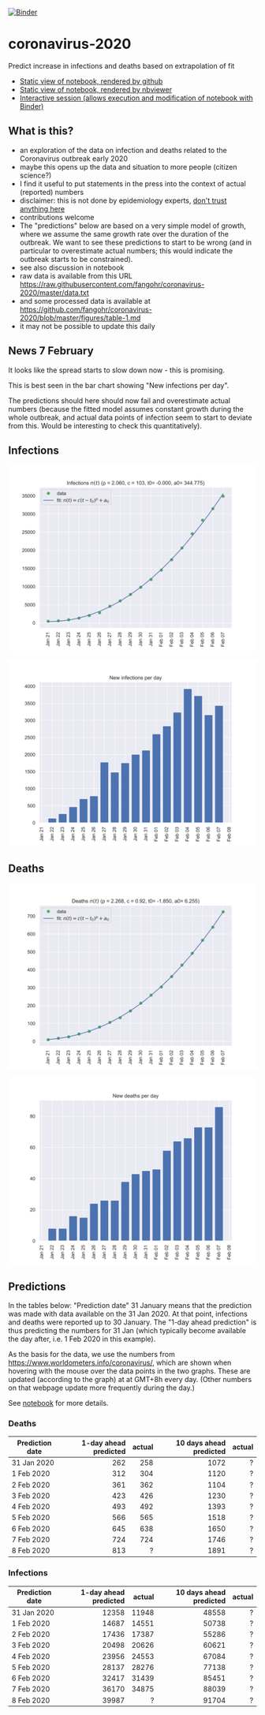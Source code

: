 [![Binder](https://mybinder.org/badge_logo.svg)](https://mybinder.org/v2/gh/fangohr/coronavirus-2020/master?filepath=model.ipynb)

# coronavirus-2020
Predict increase in infections and deaths based on extrapolation of fit

- [Static view of notebook, rendered by github](model.ipynb)
- [Static view of notebook, rendered by nbviewer](https://nbviewer.jupyter.org/github/fangohr/coronavirus-2020/blob/master/model.ipynb)
- [Interactive session (allows execution and modification of notebook with Binder)](https://mybinder.org/v2/gh/fangohr/coronavirus-2020/master?filepath=model.ipynb)


## What is this?

- an exploration of the data on infection and deaths related to the Coronavirus outbreak early 2020
- maybe this opens up the data and situation to more people (citizen science?)
- I find it useful to put statements in the press into the context of actual (reported) numbers
- disclaimer: this is not done by epidemiology experts, [don't trust anything here](https://github.com/fangohr/coronavirus-2020/blob/master/LICENSE)
- contributions welcome
- The "predictions" below are based on a very simple model of growth, where we
  assume the same growth rate over the duration of the outbreak. We want to see
  these predictions to start to be wrong (and in particular to overestimate
  actual numbers; this would indicate the outbreak starts to be constrained).
- see also discussion in notebook
- raw data is available from this URL https://raw.githubusercontent.com/fangohr/coronavirus-2020/master/data.txt
- and some processed data is available at https://github.com/fangohr/coronavirus-2020/blob/master/figures/table-1.md
- it may not be possible to update this daily

## News 7 February

It looks like the spread starts to slow down now - this is promising. 

This is best seen in the bar chart showing "New infections per day".

The predictions should here should now fail and overestimate actual numbers
(because the fitted model assumes constant growth during the whole outbreak, 
and actual data points of infection seem to start to deviate from this.
Would be interesting to check this quantitatively).


## Infections

![Infection data](figures/infections-with-model-fit.svg)

![Infections daily change](figures/new-infections.svg)

## Deaths

![Infection data](figures/deaths-with-model-fit.svg)

![Deaths daily change](figures/new-deaths.svg)


## Predictions

In the tables below: "Prediction date" 31 January means that the prediction was
made with data available on the 31 Jan 2020. At that point, infections and
deaths were reported up to 30 January. The "1-day ahead prediction" is thus
predicting the numbers for 31 Jan (which typically become available the day
after, i.e. 1 Feb 2020 in this example).

As the basis for the data, we use the numbers from
https://www.worldometers.info/coronavirus/, which are shown when hovering with
the mouse over the data points in the two graphs. These are updated (according
to the graph) at at GMT+8h every day. (Other numbers on that webpage update more
frequently during the day.)

See [notebook](https://nbviewer.jupyter.org/github/fangohr/coronavirus-2020/blob/master/model.ipynb) for more details.

### Deaths

| Prediction date |  1-day ahead predicted |  actual |   10 days ahead predicted | actual          |
| --------------- | ---------------------: | ------: | ------------------------: | --------------: |
| 31 Jan 2020     |                    262 |     258 |                      1072 | ?               |
| 1 Feb 2020      |                    312 |     304 |                      1120 | ?               |
| 2 Feb 2020      |                    361 |     362 |                      1104 | ?               |
| 3 Feb 2020      |                    423 |     426 |                      1230 | ?               |
| 4 Feb 2020      |                    493 |     492 |                      1393 | ?               |
| 5 Feb 2020      |                    566 |     565 |                      1518 | ?               |
| 6 Feb 2020      |                    645 |     638 |                      1650 | ?               |
| 7 Feb 2020      |                    724 |     724 |                      1746 | ?               |
| 8 Feb 2020      |                    813 |       ? |                      1891 | ?               |


### Infections

| Prediction date |  1-day ahead predicted |  actual |   10 days ahead predicted | actual      |
| --------------- | ---------------------: | ------: | ------------------------: | ----------: |
| 31 Jan 2020     |                  12358 |   11948 |                     48558 | ?           |
| 1 Feb 2020      |                  14687 |   14551 |                     50738 | ?           |
| 2 Feb 2020      |                  17436 |   17387 |                     55286 | ?           |
| 3 Feb 2020      |                  20498 |   20626 |                     60621 | ?           |
| 4 Feb 2020      |                  23956 |   24553 |                     67084 | ?           |
| 5 Feb 2020      |                  28137 |   28276 |                     77138 | ?           |
| 6 Feb 2020      |                  32417 |   31439 |                     85451 | ?           |
| 7 Feb 2020      |                  36170 |   34875 |                     88039 | ?           |
| 8 Feb 2020      |                  39987 |       ? |                     91704 | ?           |

